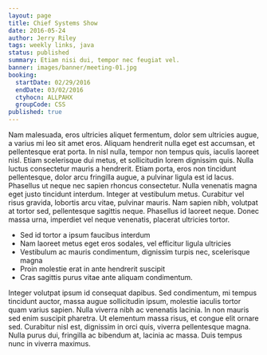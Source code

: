 ```yaml
---
layout: page
title: Chief Systems Show
date: 2016-05-24
author: Jerry Riley
tags: weekly links, java
status: published
summary: Etiam nisi dui, tempor nec feugiat vel.
banner: images/banner/meeting-01.jpg
booking:
  startDate: 02/29/2016
  endDate: 03/02/2016
  ctyhocn: ALLPAHX
  groupCode: CSS
published: true
---
```

Nam malesuada, eros ultricies aliquet fermentum, dolor sem ultricies augue, a varius mi leo sit amet eros. Aliquam hendrerit nulla eget est accumsan, et pellentesque erat porta. In nisl nulla, tempor non tempus quis, iaculis laoreet nisl. Etiam scelerisque dui metus, et sollicitudin lorem dignissim quis. Nulla luctus consectetur mauris a hendrerit. Etiam porta, eros non tincidunt pellentesque, dolor arcu fringilla augue, a pulvinar ligula est id lacus. Phasellus ut neque nec sapien rhoncus consectetur. Nulla venenatis magna eget justo tincidunt interdum. Integer at vestibulum metus. Curabitur vel risus gravida, lobortis arcu vitae, pulvinar mauris. Nam sapien nibh, volutpat at tortor sed, pellentesque sagittis neque. Phasellus id laoreet neque. Donec massa urna, imperdiet vel neque venenatis, placerat ultricies tortor.

* Sed id tortor a ipsum faucibus interdum
* Nam laoreet metus eget eros sodales, vel efficitur ligula ultricies
* Vestibulum ac mauris condimentum, dignissim turpis nec, scelerisque magna
* Proin molestie erat in ante hendrerit suscipit
* Cras sagittis purus vitae ante aliquam condimentum.

Integer volutpat ipsum id consequat dapibus. Sed condimentum, mi tempus tincidunt auctor, massa augue sollicitudin ipsum, molestie iaculis tortor quam varius sapien. Nulla viverra nibh ac venenatis lacinia. In non mauris sed enim suscipit pharetra. Ut elementum massa risus, et congue elit ornare sed. Curabitur nisl est, dignissim in orci quis, viverra pellentesque magna. Nulla purus dui, fringilla ac bibendum at, lacinia ac massa. Duis tempus nunc in viverra maximus.
